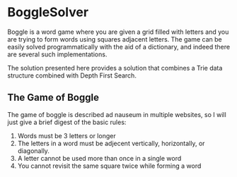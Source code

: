 # BoggleSolver 

Boggle is a word game where you are given a grid filled with letters and you are trying to 
form words using squares adjacent letters. The game can be easily solved programmatically with the aid of 
a dictionary, and indeed there are several such implementations.

The solution presented here provides a solution that combines a Trie data structure combined with Depth First Search.

## The Game of Boggle

The game of boggle is described ad nauseum in multiple websites, so I will just give a brief digest of 
the basic rules:

1. Words must be 3 letters or longer
2. The letters in a word must be adjecent vertically, horizontally, or diagonally. 
3. A letter cannot be used more than once in a single word
4. You cannot revisit the same square twice while forming a word
